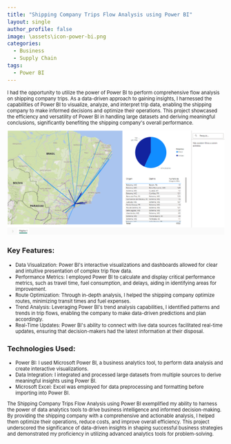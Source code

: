 ```yaml
---
title: "Shipping Company Trips Flow Analysis using Power BI"
layout: single
author_profile: false
image: \assets\icon-power-bi.png
categories:
  - Business
  - Supply Chain
tags:
  - Power BI
---
```


  <p style="font-size:0.8em">
    I had the opportunity to utilize the power of Power BI to perform comprehensive flow analysis on shipping company trips. As a data-driven approach to gaining insights, I harnessed the capabilities of Power BI to visualize, analyze, and interpret trip data, enabling the shipping company to make informed decisions and optimize their operations. This project showcased the efficiency and versatility of Power BI in handling large datasets and deriving meaningful conclusions, significantly benefiting the shipping company's overall performance.
  </p>
  <img src="\assets\powerbi-supplychain-analisis-1.png" alt="Power BI Analysis" class="image">
  <h3>Key Features:</h3>
  <ul style="font-size:0.8em">
    <li>Data Visualization: Power BI's interactive visualizations and dashboards allowed for clear and intuitive presentation of complex trip flow data.</li>
    <li>Performance Metrics: I employed Power BI to calculate and display critical performance metrics, such as travel time, fuel consumption, and delays, aiding in identifying areas for improvement.</li>
    <li>Route Optimization: Through in-depth analysis, I helped the shipping company optimize routes, minimizing transit times and fuel expenses.</li>
    <li>Trend Analysis: Leveraging Power BI's trend analysis capabilities, I identified patterns and trends in trip flows, enabling the company to make data-driven predictions and plan accordingly.</li>
    <li>Real-Time Updates: Power BI's ability to connect with live data sources facilitated real-time updates, ensuring that decision-makers had the latest information at their disposal.</li>
  </ul>
  <h3>Technologies Used:</h3>
  <ul style="font-size:0.8em">
    <li>Power BI: I used Microsoft Power BI, a business analytics tool, to perform data analysis and create interactive visualizations.</li>
    <li>Data Integration: I integrated and processed large datasets from multiple sources to derive meaningful insights using Power BI.</li>
    <li>Microsoft Excel: Excel was employed for data preprocessing and formatting before importing into Power BI.</li>
  </ul>
  <p style="font-size:0.8em">
    The Shipping Company Trips Flow Analysis using Power BI exemplified my ability to harness the power of data analytics tools to drive business intelligence and informed decision-making. By providing the shipping company with a comprehensive and actionable analysis, I helped them optimize their operations, reduce costs, and improve overall efficiency. This project underscored the significance of data-driven insights in shaping successful business strategies and demonstrated my proficiency in utilizing advanced analytics tools for problem-solving.
  </p>